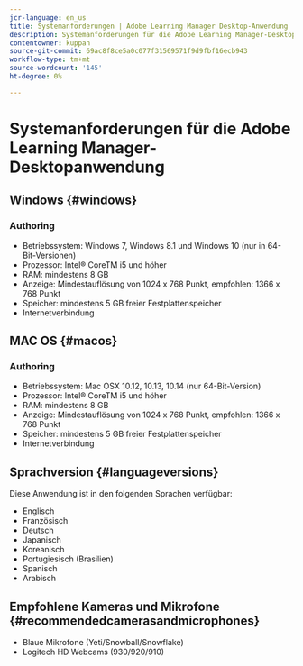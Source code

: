 ```yaml
---
jcr-language: en_us
title: Systemanforderungen | Adobe Learning Manager Desktop-Anwendung
description: Systemanforderungen für die Adobe Learning Manager-Desktopanwendung
contentowner: kuppan
source-git-commit: 69ac8f8ce5a0c077f31569571f9d9fbf16ecb943
workflow-type: tm+mt
source-wordcount: '145'
ht-degree: 0%

---
```




# Systemanforderungen für die Adobe Learning Manager-Desktopanwendung

## Windows {#windows}

### Authoring

* Betriebssystem: Windows 7, Windows 8.1 und Windows 10 (nur in 64-Bit-Versionen)
* Prozessor: Intel® CoreTM i5 und höher
* RAM: mindestens 8 GB
* Anzeige: Mindestauflösung von 1024 x 768 Punkt, empfohlen: 1366 x 768 Punkt
* Speicher: mindestens 5 GB freier Festplattenspeicher
* Internetverbindung

## MAC OS {#macos}

### Authoring

* Betriebssystem: Mac OSX 10.12, 10.13, 10.14 (nur 64-Bit-Version)
* Prozessor: Intel® CoreTM i5 und höher
* RAM: mindestens 8 GB
* Anzeige: Mindestauflösung von 1024 x 768 Punkt, empfohlen: 1366 x 768 Punkt
* Speicher: mindestens 5 GB freier Festplattenspeicher
* Internetverbindung

## Sprachversion {#languageversions}

Diese Anwendung ist in den folgenden Sprachen verfügbar:

* Englisch
* Französisch
* Deutsch
* Japanisch
* Koreanisch
* Portugiesisch (Brasilien)
* Spanisch
* Arabisch

## Empfohlene Kameras und Mikrofone {#recommendedcamerasandmicrophones}

* Blaue Mikrofone (Yeti/Snowball/Snowflake)
* Logitech HD Webcams (930/920/910)
